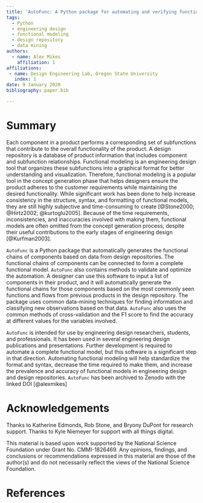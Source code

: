 ```yaml
---
title: 'AutoFunc: A Python package for automating and verifying functional modeling'
tags:
  - Python
  - engineering design
  - functional modeling
  - design repository
  - data mining
authors:
  - name: Alex Mikes
    affiliation: 1
affiliations:
 - name: Design Engineering Lab, Oregon State University
   index: 1
date: 9 January 2020
bibliography: paper.bib

---
```


# Summary

Each component in a product performs a corresponding set of subfunctions that contribute to the overall functionality 
of the product. A design repository is a database of product information that includes component and subfunction 
relationships. Functional modeling is an engineering design tool that organizes these subfunctions into a graphical 
format for better understanding and visualization. Therefore, functional modeling is a popular tool in the concept 
generation phase that helps designers ensure the product adheres to the customer requirements while maintaining the 
desired functionality. While significant work has been done to help increase consistency in the structure, syntax, 
and formatting of functional models, they are still highly subjective and time-consuming to create [@Stone2000; @Hirtz2002; @kurtoglu2005]. 
Because of the time requirements, inconsistencies, and inaccuracies involved with making them, functional models are 
often omitted from the concept generation process, despite their useful contributions to the early stages of 
engineering design [@Kurfman2003]. 

``AutoFunc`` is a Python package that automatically generates the functional chains of components based on data from 
design repositories. The functional chains of components can be connected to form a complete functional model. 
``AutoFunc`` also contains methods to validate and optimize the automation. A designer can use this software to 
input a list of components in their product, and it will automatically generate the functional chains for those 
components based on the most commonly seen functions and flows from previous products in the design repository. 
The package uses common data-mining techniques for finding information and classifying new observations based on 
that data. ``AutoFunc`` also uses the common methods of cross-validation and the F1 score to find the accuracy at 
different values for the variables involved. 

``AutoFunc`` is intended for use by engineering design researchers, students, and professionals. It has been used in 
several engineering design publications and presentations. Further development is required to automate a complete 
functional model, but this software is a significant step in that direction. Automating functional modeling will 
help standardize the format and syntax, decrease the time required to make them, and increase the prevalence and 
accuracy of functional models in engineering design and design repositories. ``AutoFunc`` has been archived to 
Zenodo with the linked DOI [@alexmikes]


# Acknowledgements

Thanks to Katherine Edmonds, Rob Stone, and Bryony DuPont for research support. Thanks to Kyle Niemeyer for support with
all things digital.

This material is based upon work supported by the National Science Foundation under Grant No. CMMI-1826469. 
Any opinions, findings, and conclusions or recommendations expressed in this material are those of the author(s) and 
do not necessarily reflect the views of the National Science Foundation.

# References